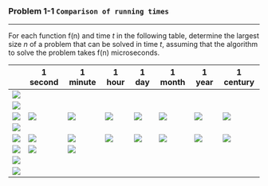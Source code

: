 ### Problem 1-1 `Comparison of running times`
***
For each function f(n) and time *t* in the following table, determine the largest size *n* of a problem that can be solved in time *t*, assuming that the algorithm to solve the problem takes f(n) microseconds. 

|                                                                                                                      |      1  second |     1 minute |   1 hour |   1 day |     1 month |   1 year |      1 century |
|----------------------------------------------------------------------------------------------------------------------|----------------|--------------|----------|---------|-------------|----------|----------------|
| ![](http://latex.codecogs.com/gif.latex?\lgn)                                                                                                                 |                |              |          |         |             |          |                |
| ![](http://latex.codecogs.com/gif.latex?\\sqrt{n}) |                |              |          |         |             |          |                |
| ![](http://latex.codecogs.com/gif.latex?\n)                                                                                                                 |     ![](http://latex.codecogs.com/gif.latex?\10^{6})         |     ![](http://latex.codecogs.com/gif.latex?\6*10^{7})         |      ![](http://latex.codecogs.com/gif.latex?\3.6*10^{9})    |    ![](http://latex.codecogs.com/gif.latex?\8.64*10^{10})     |     ![](http://latex.codecogs.com/gif.latex?\2.592*10^{12})        |     ![](http://latex.codecogs.com/gif.latex?\3.1104*10^{13})     |        ![](http://latex.codecogs.com/gif.latex?\3.1104*10^{15})        |
| ![](http://latex.codecogs.com/gif.latex?\nlgn)                                                                                                            |                |              |          |         |             |          |                |
| ![](http://latex.codecogs.com/gif.latex?\n^{2})     |       ![](http://latex.codecogs.com/gif.latex?\10^{3})         |       ![](http://latex.codecogs.com/gif.latex?\7.745*10^{3})        |   ![](http://latex.codecogs.com/gif.latex?\6*10^{4})       |    ![](http://latex.codecogs.com/gif.latex?\2.93938*10^{5})     |      ![](http://latex.codecogs.com/gif.latex?\1.609968*10^{6})       |   ![](http://latex.codecogs.com/gif.latex?\5.577096*10^{6})       |      ![](http://latex.codecogs.com/gif.latex?\5.577096*10^{7})          |
| ![](http://latex.codecogs.com/gif.latex?\n^{3})     |     ![](http://latex.codecogs.com/gif.latex?\10^{2})           |      ![](http://latex.codecogs.com/gif.latex?\3.91*10^{2})        |          |         |             |          |                |
| ![](http://latex.codecogs.com/gif.latex?\2^{n})    |                |              |          |         |             |          |                |
| ![](http://latex.codecogs.com/gif.latex?\n!)                                                                                                                   |                |              |          |         |             |          |                |
